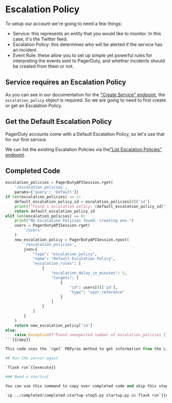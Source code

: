 # Escalation Policy

To setup our account we're going to need a few things:
 - Service: this represents an entity that you would like to monitor. In this case, it's the Twitter feed.
 - Escalation Policy: this determines who will be alerted if the service has an incident.
 - Event Rule: these allow you to set up simple yet powerful rules for interpreting the events sent to PagerDuty, and whether incidents should be created from them or not.

## Service requires an Escalation Policy

As you can see in our documentation for the ["Create Service" endpoint](https://developer.pagerduty.com/api-reference/reference/REST/openapiv3.json/paths/~1services/post), the `escalation_policy` object is required. So we are going to need to first create or get an Escalation Policy.

## Get the Default Escalation Policy

PagerDuty accounts come with a Default Escalation Policy, so let's use that for our first service.

We can list the existing Escalation Policies via the["List Escalation Policies" endpoint](https://developer.pagerduty.com/api-reference/reference/REST/openapiv3.json/paths/~1escalation_policies/get).

## Completed Code

```python
escalation_policies = PagerDutyAPISession.rget(
    '/escalation_policies',
    params={'query': 'Default'})
if len(escalation_policies) == 1:
    default_escalation_policy_id = escalation_policies[0]['id']
    print(f"Found 1 escalation policy: {default_escalation_policy_id}")
    return default_escalation_policy_id
elif len(escalation_policies) == 0:
    print("No Escalation Policies found, creating one.")
    users = PagerDutyAPISession.rget(
        '/users'
    )
    new_escalation_policy = PagerDutyAPISession.rpost(
        '/escalation_policies',
        json={
            "type": "escalation_policy",
            "name": "Default Escalation Policy",
            "escalation_rules": [
                {
                    "escalation_delay_in_minutes": 5,
                    "targets": [
                        {
                            "id": users[0]['id'],
                            "type": "user_reference"
                        }
                    ]
                }
            ]
        }
    )
    return new_escalation_policy['id']
else:
    raise Exception(f"Found unexpected number of escalation_policies {len(escalation_policy)}")
```{{copy}}

This code uses the `rget` PDPyras method to get information from the List Escalation Policies endpoint.

## Run the server again

`flask run`{{execute}}

### Need a shortcut

You can use this command to copy over completed code and skip this step.

`cp ../completed/completed-startup-step5.py startup.py && flask run`{{execute}}
